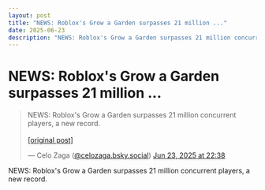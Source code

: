 ```yaml
---
layout: post
title: "NEWS: Roblox's Grow a Garden surpasses 21 million ..."
date: 2025-06-23
description: "NEWS: Roblox's Grow a Garden surpasses 21 million concurrent players, a new record."
---
```


<h1 class="bluesky-post-title">NEWS: Roblox's Grow a Garden surpasses 21 million ...</h1>

<blockquote class="bluesky-embed" data-bluesky-uri="at://did:plc:lmh6rennptq77inaztnovw4b/app.bsky.feed.post/3lscnjjep472b" data-bluesky-embed-color-mode="system">
<p lang="">NEWS: Roblox's Grow a Garden surpasses 21 million concurrent players, a new record.<br><br><a href="https://bsky.app/profile/celozaga.bsky.social/post/3lscnjjep472b">[original post]</a></p>
&mdash; Celo Zaga (<a href="https://bsky.app/profile/did:plc:lmh6rennptq77inaztnovw4b?ref_src=embed">@celozaga.bsky.social</a>) <a href="https://bsky.app/profile/celozaga.bsky.social/post/3lscnjjep472b?ref_src=embed">Jun 23, 2025 at 22:38</a>
</blockquote>
<script async src="https://embed.bsky.app/static/embed.js" charset="utf-8"></script>

<p class="bluesky-post-description">NEWS: Roblox's Grow a Garden surpasses 21 million concurrent players, a new record.</p>
